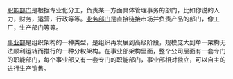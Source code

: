 [职能部门](https://zhida.zhihu.com/search?content_id=29962282&content_type=Answer&match_order=1&q=%E8%81%8C%E8%83%BD%E9%83%A8%E9%97%A8&zhida_source=entity)是根据专业化分工，负责某一方面具体管理事务的部门，比如你说的人力，财务，运营，行政等等。[业务部门](https://zhida.zhihu.com/search?content_id=29962282&content_type=Answer&match_order=1&q=%E4%B8%9A%E5%8A%A1%E9%83%A8%E9%97%A8&zhida_source=entity)是直接链接市场并负责产品的部门，像工厂，生产部门等等。

[事业部](https://zhida.zhihu.com/search?content_id=29962282&content_type=Answer&match_order=1&q=%E4%BA%8B%E4%B8%9A%E9%83%A8&zhida_source=entity)是组织架构的一种类型，是组织再发展到高级阶段，规模庞大到单一架构无法顺利运转而推行的一种分权架构。在事业部架构里面，整个公司层面有一套专门的职能部门，每个事业部又有一套专门的职能部门，事业部相对独立，可以自主的进行生产销售。
